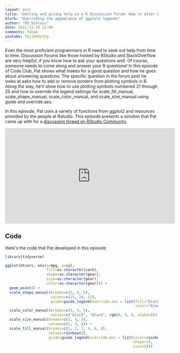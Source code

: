```yaml
---
layout: post
title: "Getting and giving help in a R discussion forum: How to alter borders on plotting symbols (CC167)"
blurb: "Overriding the appearance of ggplot2 legends"
author: "PD Schloss"
date: 2021-11-29 11:00
comments: false
youtube: YkjjQUSutFg
---
```


Even the most proficient programmers in R need to seek out help from time to time. Discussion forums like those hosted by RStudio and StackOverflow are very helpful, if you know how to ask your questions well. Of course, someone needs to come along and answer your R questions! In this episode of Code Club, Pat shows what makes for a good question and how he goes about answering questions. The specific question in the forum post he looks at asks how to add or remove borders from plotting symbols in R. Along the way, he'll show how to use plotting symbols numbered 21 through 25 and how to override the legend settings for scale_fill_manual, scale_shape_manual, scale_color_manual, and scale_size_manual using guide and override.aes.

In this episode, Pat uses a variety of functions from ggplot2 and resources provided by the people at Rstudio. This episode presents a solution that Pat came up with for a [discussion thread on RStudio Community](https://community.rstudio.com/t/black-border-around-certain-points-in-ggplot/122409).

<iframe style="margin: 0 auto;display:block;" width="560" height="315" src="https://www.youtube.com/embed/{{ page.youtube }}" frameborder="0" allow="accelerometer; autoplay; encrypted-media; gyroscope; picture-in-picture" allowfullscreen></iframe>


## Code

Here's the code that Pat developed in this episode

```R
library(tidyverse)

ggplot(mtcars, aes(x=mpg, y=cyl,
                   fill=as.character(carb),
                   shape=as.character(gear),
                   size=as.character(gear),
                   color=as.character(gear))) +
  geom_point() +
  scale_shape_manual(breaks=c(3, 4, 5),
                     values=c(21, 24, 22),
                     guide=guide_legend(override.aes = list(fill="black",
                                                            color="black"))) +
  scale_color_manual(breaks=c(3, 4, 5),
                     values=c("black", "black", rgb(0, 0, 0, alpha=0))) +
  scale_size_manual(breaks=c(3, 4, 5),
                    values=c(3, 3, 4)) +
  scale_fill_manual(breaks=c(1, 2, 3, 4, 6, 8),
                    values=rainbow(6),
                    guide=guide_legend(override.aes = list(color=rainbow(6),
                                                           shape=18,
                                                           size=5)))
```

